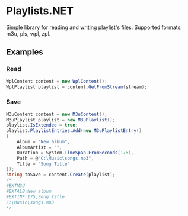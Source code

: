 # Playlists.NET

Simple library for reading and writing playlist's files. Supported formats: m3u, pls, wpl, zpl.

## Examples

### Read
```c#
WplContent content = new WplContent();
WplPlaylist playlist = content.GetFromStream(stream);
```
### Save
```c#
M3uContent content = new M3uContent();
M3uPlaylist playlist = new M3uPlaylist();
playlist.IsExtended = true;
playlist.PlaylistEntries.Add(new M3uPlaylistEntry()
{
    Album = "New album",
    AlbumArtist = "",
    Duration = System.TimeSpan.FromSeconds(175),
    Path = @"C:\Music\songs.mp3",
    Title = "Song Title"
});
string toSave = content.Create(playlist);
/*
#EXTM3U
#EXTALB:New album
#EXTINF:175,Song Title
C:\Music\songs.mp3
*/
```
